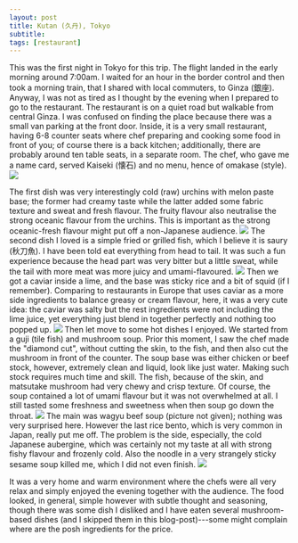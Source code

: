 ```yaml
---
layout: post
title: Kutan (久丹), Tokyo
subtitle: 
tags: [restaurant]
---
```

This was the first night in Tokyo for this trip.
The flight landed in the early morning around 7:00am.
I waited for an hour in the border control and then took a morning train, that I shared with local commuters, to Ginza (銀座).
Anyway, I was not as tired as I thought by the evening when I prepared to go to the restaurant.
The restaurant is on a quiet road but walkable from central Ginza.
I was confused on finding the place because there was a small van parking at the front door.
Inside, it is a very small restaurant, having 6-8 counter seats where chef preparing and cooking some food in front of you; of course there is a back kitchen; additionally, there are probably around ten table seats, in a separate room.
The chef, who gave me a name card, served Kaiseki (懐石) and no menu, hence of omakase (style).
<img src="{{ 'img/Kutan-seat.jpg' | relative_url }}" />

The first dish was very interestingly cold (raw) urchins with melon paste base; the former had creamy taste while the latter added some fabric texture and sweat and fresh flavour.
The fruity flavour also neutralise the strong oceanic flavour from the urchins.
This is important as the strong oceanic-fresh flavour might put off a non-Japanese audience.
<img src="{{ 'img/Kutan-urchins.jpg' | relative_url }}" />
The second dish I loved is a simple fried or grilled fish, which I believe it is saury (秋刀魚).
I have been told eat everything from head to tail.
It was such a fun experience because the head part was very bitter but a little sweat, while the tail with more meat was more juicy and umami-flavoured.
<img src="{{ 'img/Kutan-fish.jpg' | relative_url }}" />
Then we got a caviar inside a lime, and the base was sticky rice and a bit of squid (if I remember).
Comparing to restaurants in Europe that uses caviar as a more side ingredients to balance greasy or cream flavour, here, it was a very cute idea: the caviar was salty but the rest ingredients were not including the lime juice, yet everything just blend in together perfectly and nothing too popped up.
<img src="{{ 'img/Kutan-caviar.jpg' | relative_url }}" />
Then let move to some hot dishes I enjoyed.
We started from a guji (tile fish) and mushroom soup.
Prior this moment, I saw the chef made the "diamond cut", without cutting the skin, to the fish, and then also cut the mushroom in front of the counter.
The soup base was either chicken or beef stock, however, extremely clean and liquid, look like just water.
Making such stock requires much time and skill.
The fish, because of the skin, and matsutake mushroom had very chewy and crisp texture.
Of course, the soup contained a lot of umami flavour but it was not overwhelmed at all.
I still tasted some freshness and sweetness when then soup go down the throat.
<img src="{{ 'img/Kutan-soup.jpg' | relative_url }}" />
The main was wagyu beef soup (picture not given); nothing was very surprised here.
However the last rice bento, which is very common in Japan, really put me off.
The problem is the side, especially, the cold Japanese aubergine, which was certainly not my taste at all with strong fishy flavour and frozenly cold.
Also the noodle in a very strangely sticky sesame soup killed me, which I did not even finish.
<img src="{{ 'img/Kutan-rice.jpg' | relative_url }}" />

It was a very home and warm environment where the chefs were all very relax and simply enjoyed the evening together with the audience.
The food looked, in general, simple however with subtle thought and seasoning, though there was some dish I disliked and I have eaten several mushroom-based dishes (and I skipped them in this blog-post)---some might complain where are the posh ingredients for the price.
